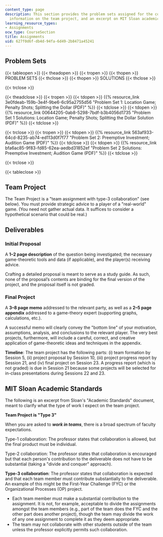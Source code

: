 ```yaml
---
content_type: page
description: This section provides the problem sets assigned for the course, solutions,
  information on the team project, and an excerpt on MIT Sloan academic standards.
learning_resource_types:
- Assignments
ocw_type: CourseSection
title: Assignments
uid: 627f0d6f-db4d-94fa-6d49-2b8471a45241
---
```


Problem Sets
------------

{{< tableopen >}}
{{< theadopen >}}
{{< tropen >}}
{{< thopen >}}
PROBLEM SETS
{{< thclose >}}
{{< thopen >}}
SOLUTIONS
{{< thclose >}}

{{< trclose >}}

{{< theadclose >}}
{{< tropen >}}
{{< tdopen >}}
{{% resource_link 3e0fdeab-159b-3e4f-9be6-6c95a2755d56 "Problem Set 1: Location Game; Penalty Shots; Splitting the Dollar (PDF)" %}}
{{< tdclose >}}
{{< tdopen >}}
{{% resource_link 00644205-0ab8-5298-7bdf-b3b4056d1735 "Problem Set 1 Solutions: Location Game; Penalty Shots; Splitting the Dollar Solution (PDF)" %}}
{{< tdclose >}}

{{< trclose >}}
{{< tropen >}}
{{< tdopen >}}
{{% resource_link 563af933-64cd-8235-ab74-ed113d0f7f77 "Problem Set 2: Preemptive Investment; Audition Game (PDF)" %}}
{{< tdclose >}}
{{< tdopen >}}
{{% resource_link bfa6ac85-9f83-fd85-62ea-aedbd31852ef "Problem Set 2 Solutions: Preemptive Investment; Audition Game (PDF)" %}}
{{< tdclose >}}

{{< trclose >}}

{{< tableclose >}}

Team Project
------------

The Team Project is a "team assignment with type-3 collaboration" (see below). You must provide strategic advice to a player of a "real-world" game. (You need not gather actual data. It suffices to consider a hypothetical scenario that could be real.)

Deliverables
------------

### Initial Proposal

A **1–2 page description** of the question being investigated; the necessary game-theoretic tools and data (if applicable), and the player(s) receiving advice.

Crafting a detailed proposal is meant to serve as a study guide. As such, none of the proposal’s contents are binding for the final version of the project, and the proposal itself is not graded.

### Final Project

A **3–8 page memo** addressed to the relevant party, as well as a **2–5 page appendix** addressed to a game-theory expert (supporting graphs, calculations, etc.).

A successful memo will clearly convey the "bottom line" of your motivation, assumptions, analysis, and conclusions to the relevant player. The very best projects, furthermore, will include a careful, correct, and creative application of game-theoretic ideas and techniques in the appendix.

**Timeline**: The team project has the following parts: (i) team formation by Session 5, (ii) project proposal by Session 10, (iii) project progress report by Session 21, and (iv) final project on Session 23. A progress report (which is not graded) is due in Session 21 because some projects will be selected for in-class presentations during Sessions 22 and 23.

MIT Sloan Academic Standards
----------------------------

The following is an excerpt from Sloan's "Academic Standards" document, meant to clarify what the type of work I expect on the team project.

**Team Project is "Type 3"**

When you are asked to _**work in teams**_, there is a broad spectrum of faculty expectations.

Type-1 collaboration: The professor states that collaboration is allowed, but the final product must be individual.

Type-2 collaboration: The professor states that collaboration is encouraged but that each person's contribution to the deliverable does not have to be substantial (taking a "divide and conquer" approach).

**Type-3 collaboration**: The professor states that collaboration is expected and that each team member must contribute substantially to the deliverable. An example of this might be the First-Year Challenge (FYC) or the Organizational Processes (OP) project.

*   Each team member must make a substantial contribution to the assignment. It is not, for example, acceptable to divide the assignments amongst the team members (e.g., part of the team does the FYC and the other part does another project), though the team may divide the work of any one assignment to complete it as they deem appropriate.
*   The team may not collaborate with other students outside of the team unless the professor explicitly permits such collaboration.